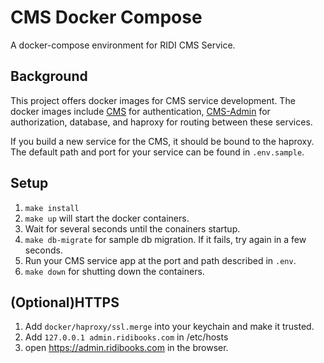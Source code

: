 # CMS Docker Compose

A docker-compose environment for RIDI CMS Service.

## Background

This project offers docker images for CMS service development. The docker images include [CMS](https://github.com/ridi/cms) for authentication, [CMS-Admin](https://github.com/ridi/cms-admin) for authorization, database, and haproxy for routing between these services.

If you build a new service for the CMS, it should be bound to the haproxy. The default path and port for your service can be found in `.env.sample`.

## Setup

1. `make install`
1. `make up` will start the docker containers.
1. Wait for several seconds until the conainers startup.
1. `make db-migrate` for sample db migration. If it fails, try again in a few seconds.
1. Run your CMS service app at the port and path described in `.env`.
1. `make down` for shutting down the containers.

## (Optional)HTTPS

1. Add `docker/haproxy/ssl.merge` into your keychain and make it trusted.
1. Add `127.0.0.1 admin.ridibooks.com` in /etc/hosts
1. open https://admin.ridibooks.com in the browser.
